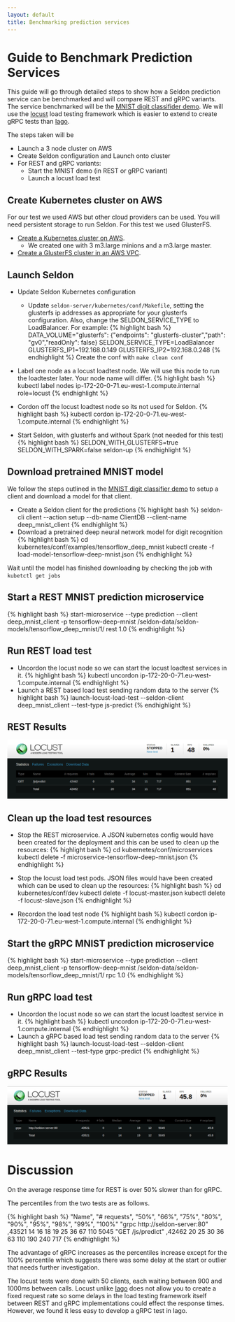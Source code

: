 ```yaml
---
layout: default
title: Benchmarking prediction services
---
```


# Guide to Benchmark Prediction Services
This guide will go through detailed steps to show how a Seldon prediction service can be benchmarked and will compare REST and gRPC variants. The service benchmarked will be the [MNIST digit classifider demo](tensorflow-deep-mnist-example-docker.html). We will use the [locust](http://locust.io/) load testing framework which is easier to extend to create gRPC tests than [Iago](https://github.com/twitter/iago).

The steps taken will be

 * Launch a 3 node cluster on AWS
 * Create Seldon configuration and Launch onto cluster
 * For REST and gRPC variants: 
     * Start the MNIST demo (in REST or gRPC variant)
     * Launch a locust load test

## Create Kubernetes cluster on AWS

For our test we used AWS but other cloud providers can be used. You will need persistent storage to run Seldon. For this test we used GlusterFS. 

 * [Create a Kubernetes cluster on AWS](http://kubernetes.io/docs/). 
   * We created one with 3 m3.large minions and a m3.large master.
 * [Create a GlusterFS cluster in an AWS VPC](glusterfs.html).

## Launch Seldon

 * Update Seldon Kubernetes configuration
    * Update ```seldon-server/kubernetes/conf/Makefile```, setting the glusterfs ip addresses as appropriate for your glusterfs configuration. Also, change the SELDON_SERVICE_TYPE to LoadBalancer. For example:
{% highlight bash %}
   DATA_VOLUME="glusterfs": {"endpoints": "glusterfs-cluster","path": "gv0","readOnly": false}
   SELDON_SERVICE_TYPE=LoadBalancer
   GLUSTERFS_IP1=192.168.0.149
   GLUSTERFS_IP2=192.168.0.248
{% endhighlight %}
   Create the conf with ```make clean conf```

 * Label one node as a locust loadtest node. We will use this node to run the loadtester later. Your node name will differ.
{% highlight bash %}
   kubectl label nodes ip-172-20-0-71.eu-west-1.compute.internal role=locust
{% endhighlight %}
 * Cordon off the locust loadtest node so its not used for Seldon. 
{% highlight bash %}
   kubectl cordon ip-172-20-0-71.eu-west-1.compute.internal
{% endhighlight %}
 * Start Seldon, with glusterfs and without Spark (not needed for this test)
{% highlight bash %}
   SELDON_WITH_GLUSTERFS=true SELDON_WITH_SPARK=false seldon-up
{% endhighlight %}

## Download pretrained MNIST model
We follow the steps outlined in the [MNIST digit classifier demo](tensorflow-deep-mnist-example-docker.html) to setup a client and download a model for that client.

 * Create a Seldon client for the predictions
{% highlight bash %}
seldon-cli client --action setup --db-name ClientDB --client-name deep_mnist_client
{% endhighlight %}
 * Download a pretrained deep neural network model for digit recognition
{% highlight bash %}
cd kubernetes/conf/examples/tensorflow_deep_mnist
kubectl create -f load-model-tensorflow-deep-mnist.json
{% endhighlight %}

Wait until the model has finished downloading by checking the job with ```kubetctl get jobs```


## Start a REST MNIST prediction microservice

{% highlight bash %}
start-microservice --type prediction --client deep_mnist_client -p tensorflow-deep-mnist /seldon-data/seldon-models/tensorflow_deep_mnist/1/ rest 1.0
{% endhighlight %}


## Run REST load test

  * Uncordon the locust node so we can start the locust loadtest services in it.
{% highlight bash %}
   kubectl uncordon ip-172-20-0-71.eu-west-1.compute.internal
{% endhighlight %}
  * Launch a REST based load test sending random data to the server
{% highlight bash %}
  launch-locust-load-test --seldon-client deep_mnist_client --test-type js-predict
{% endhighlight %}

## REST Results

![locust REST results](/img/locust_rest.png)


## Clean up the load test resources

 * Stop the REST microservice. A JSON kubernetes config would have been created for the deployment and this can be used to clean up the resources:
{% highlight bash %}
   cd kubernetes/conf/microservices
   kubectl delete -f microservice-tensorflow-deep-mnist.json 
{% endhighlight %}

 * Stop the locust load test pods. JSON files would have been created which can be used to clean up the resources:
{% highlight bash %}
   cd kubernetes/conf/dev
   kubectl delete -f locust-master.json
   kubectl delete -f locust-slave.json
{% endhighlight %}

 * Recordon the load test node
{% highlight bash %}
   kubectl cordon ip-172-20-0-71.eu-west-1.compute.internal
{% endhighlight %}

## Start the gRPC MNIST prediction microservice

{% highlight bash %}
start-microservice --type prediction --client deep_mnist_client -p tensorflow-deep-mnist /seldon-data/seldon-models/tensorflow_deep_mnist/1/ rpc 1.0
{% endhighlight %}

## Run gRPC load test

  * Uncordon the locust node so we can start the locust loadtest service in it.
{% highlight bash %}
   kubectl uncordon ip-172-20-0-71.eu-west-1.compute.internal
{% endhighlight %}
  * Launch a gRPC based load test sending random data to the server
{% highlight bash %}
  launch-locust-load-test --seldon-client deep_mnist_client --test-type grpc-predict
{% endhighlight %}

## gRPC Results

![locust gRPC results](/img/locust_grpc.png)

# Discussion
On the average response time for REST is over 50% slower than for gRPC.

The percentiles from the two tests are as follows.

{% highlight bash %}
"Name",			"# requests",	"50%",	"66%",	"75%",	"80%",	"90%",	"95%",	"98%",	"99%",	"100%"
"grpc http://seldon-server:80" ,43521	14	16	18	19	25	36	67	110	5045
"GET /js/predict"	       ,42462	20	25	30	36	63	110	190	240	717
{% endhighlight %}

The advantage of gRPC increases as the percentiles increase except for the 100% percentile which suggests there was some delay at the start or outlier that needs further investigation.

The locust tests were done with 50 clients, each waiting between 900 and 1000ms between calls. Locust unlike [Iago](https://github.com/twitter/iago) does not allow you to create a fixed request rate so some delays in the load testing framework itself between REST and gRPC implementations could effect the response times. However, we found it less easy to develop a gRPC test in Iago.


